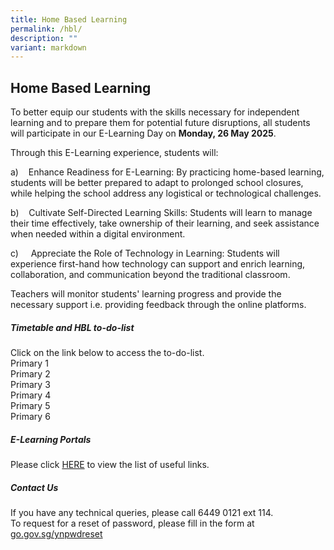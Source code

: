 ```yaml
---
title: Home Based Learning
permalink: /hbl/
description: ""
variant: markdown
---
```

## Home Based Learning

To better equip our students with the skills necessary for independent learning and to prepare them for potential future disruptions, all students will participate in our E-Learning Day on&nbsp;**Monday, 26 May 2025**.<br>

Through this E-Learning experience, students will:

a)&nbsp;&nbsp;&nbsp; Enhance Readiness for E-Learning: By practicing home-based learning, students will be better prepared to adapt to prolonged school closures, while helping the school address any logistical or technological challenges.

b)&nbsp;&nbsp;&nbsp; Cultivate Self-Directed Learning Skills: Students will learn to manage their time effectively, take ownership of their learning, and seek assistance when needed within a digital environment.

c)&nbsp;&nbsp;&nbsp;&nbsp; Appreciate the Role of Technology in Learning: Students will experience first-hand how technology can support and enrich learning, collaboration, and communication beyond the traditional classroom. <br>

Teachers will monitor students' learning progress and provide the necessary support i.e. providing feedback through the online platforms. <br>

##### Timetable and HBL to-do-list<br>
Click on the link below to access the to-do-list.<br>
Primary 1<br>
Primary 2<br>
Primary 3<br>
Primary 4<br>
Primary 5<br>
Primary 6<br>
##### E-Learning Portals<br>
Please click [HERE](https://www.yunengpri.moe.edu.sg/e-learning-platforms/) to view the list of useful links.<br> 

##### Contact Us
If you have any technical queries, please call 6449 0121 ext 114.<br>
To request for a reset of password, please fill in the form at [go.gov.sg/ynpwdreset](https://form.gov.sg/5cca661ede59dc00172f7e26)<br>